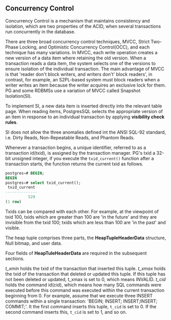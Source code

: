 ## Concurrency Control

Concurrency Control is a mechanism that maintains consistency and isolation, which are two properties of the ACID, when several transactions run concurrently in the database.

There are three broad concurrency control techniques, MVCC, Strict Two-Phase Locking, and Optimistic Concurrency Control(OCC), and each technique has many variations. In MVCC, each write operation creates a new version of a data item where retaining the old version. When a transaction reads a data item, the system selects one of the versions to ensure isolation of the individual transaction. The main advantage of MVCC is that 'reader don't block writers, and writers don't' block readers', in contrast, for example, an S2PL-based system must block readers when a writer writes an item because the writer acquires an exclusive lock for them. PG and some RDBMSs use a variation of MVCC called Snapshot Isolation(SI).

To implement SI, a new data item is inserted directly into the relevant table page. When reading items, PostgresSQL selects the appropriate version of an item in response to an individual transaction by applying **visibility check rules**.

SI does not allow the three anomalies defined int the ANSI SQL-92 standard, i.e. Dirty Reads, Non-Repeatable Reads, and Phantom Reads.

Whenever a transaction begins, a unique identifier, referred to as a transaction id(txid), is assigned by the transaction manager. PG's txid a 32-bit unsigned integer, if you execute the `txid_current()` function after a transaction starts, the function returns the current txid as follows.

```sql
postgres=# BEGIN;
BEGIN
postgres=# select txid_current();
 txid_current
--------------
          529
(1 row)
```

Txids can be compared with each other. For example, at the viewpoint of txid 100, txids which are greater than 100 are 'in the future' and they are invisible from the txid 100; txids which are less than 100 are 'in the past' and visible.

The heap tuple comprises three parts, the **HeapTupleHeaderData** structure, Null bitmap, and user data.

Four fields of **HeapTuleHeaderData** are required in the subsequent sections.

*t_xmin* holds the txid of the transaction that inserted this tuple.
*t_xmax* holds the txid of the transaction that deleted or updated this tuple. If this tuple has not been deleted or updated, t_xmax is set to 0, which means INVALID.
*t_cid* holds the command id(cid), which means how many SQL commands were executed before this command was executed within the current transaction beginning from 0. For example, assume that we execute three INSERT commands within a single transaction: 'BEGIN; INSERT; INSERT;INSERT; COMMIT;'. It the first command inserts this tuple, `t_cid` is set to 0. If the second command inserts this, `t_cid` is set to 1, and so on.




